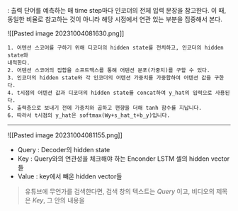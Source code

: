 : 출력 단어를 예측하는 매 time step마다 인코더의 전체 입력 문장을 참고한다. 이 때, 동일한 비율로 참고하는 것이 아니라 해당 시점에서 연관 있는 부분을 집중해서 본다.

![[Pasted image 20231004081630.png]]

```
1. 어텐션 스코어를 구하기 위해 디코더의 hidden state를 전치하고, 인코더의 hidden state와
내적한다. 
2. 어텐션 스코어의 집합을 소프트맥스를 통해 어텐션 분포(가중치)를 구할 수 있다.
3. 인코더의 hidden state와 각 인코더의 어텐션 가중치를 가중합하여 어텐션 값을 구한다.
4. t시점의 어텐션 값과 디코더의 hidden state를 concat하여 y_hat의 입력으로 사용된다.
5. 출력층으로 보내기 전에 가중치와 곱하고 편향을 더해 tanh 함수를 지납니다.
6. 따라서 t시점의 y_hat은 softmax(Wy+s_hat_t+b_y)입니다.
```
---
![[Pasted image 20231004081155.png]]

- Query : Decoder의 hidden state
- Key : Query와의 연관성을 체크해야 하는 Enconder LSTM 셀의 hidden vector들
- Value : key에서 빼온 hidden vector들
> 유튜브에 무언가를 검색한다면, 검색 창의 텍스트는 *Query* 이고, 비디오의 제목은 *Key*, 그 안의 내용을 